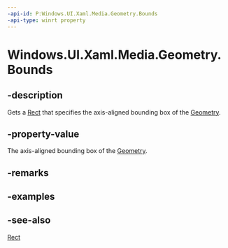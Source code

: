 ```yaml
---
-api-id: P:Windows.UI.Xaml.Media.Geometry.Bounds
-api-type: winrt property
---
```


<!-- Property syntax
public Windows.Foundation.Rect Bounds { get; }
-->

# Windows.UI.Xaml.Media.Geometry.Bounds

## -description
Gets a [Rect](../windows.foundation/rect.md) that specifies the axis-aligned bounding box of the [Geometry](geometry.md).



## -property-value
The axis-aligned bounding box of the [Geometry](geometry.md).

## -remarks

## -examples

## -see-also
[Rect](../windows.foundation/rect.md)
